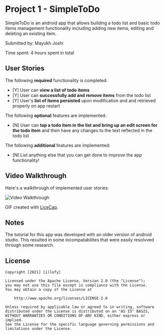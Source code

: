 # Project 1 -  SimpleToDo 

SimpleToDo is an android app that allows building a todo list and basic todo items management functionality including adding new items, editing and deleting an existing item.

Submitted by: Mayukh Joshi

Time spent: 4 hours spent in total

## User Stories

The following **required** functionality is completed:

* [Y] User can **view a list of todo items**
* [Y] User can **successfully add and remove items** from the todo list
* [Y] User's **list of items persisted** upon modification and and retrieved properly on app restart

The following **optional** features are implemented:

* [N] User can **tap a todo item in the list and bring up an edit screen for the todo item** and then have any changes to the text reflected in the todo list

The following **additional** features are implemented:

* [N] List anything else that you can get done to improve the app functionality!

## Video Walkthrough

Here's a walkthrough of implemented user stories:

<img src='https://imgur.com/a/w90QR1f' title='Video Walkthrough' width='' alt='Video Walkthrough' />

GIF created with [LiceCap](http://www.cockos.com/licecap/).

## Notes

The tutorial for this app was developed with an older version of android studio. 
This resulted in some incompatabilites that were easily resolvved through some 
research. 

## License

    Copyright [2021] [illofy]

    Licensed under the Apache License, Version 2.0 (the "License");
    you may not use this file except in compliance with the License.
    You may obtain a copy of the License at

        http://www.apache.org/licenses/LICENSE-2.0

    Unless required by applicable law or agreed to in writing, software
    distributed under the License is distributed on an "AS IS" BASIS,
    WITHOUT WARRANTIES OR CONDITIONS OF ANY KIND, either express or implied.
    See the License for the specific language governing permissions and
    limitations under the License.
